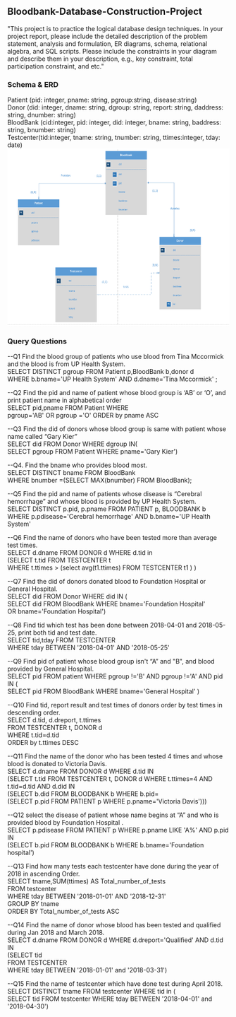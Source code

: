 ## Bloodbank-Database-Construction-Project
"This project is to practice the logical database design techniques. In your project report, please include the detailed description of the problem statement, analysis and formulation, ER diagrams, schema, relational algebra, and SQL scripts. Please include the constraints in your diagram and describe them in your description, e.g., key constraint, total participation constraint, and etc."

### Schema & ERD
Patient (pid: integer, pname: string, pgroup:string, disease:string)  
Donor (did: integer, dname: string, dgroup: string, report: string, daddress: string, dnumber: string)  
BloodBank (cid:integer, pid: integer, did: integer, bname: string, baddress: string, bnumber: string)  
Testcenter(tid:integer, tname: string, tnumber: string, ttimes:integer, tday: date)  
<img width="650" height="400" src="https://github.com/hwyu99/Bloodbank-Database-Construction-Project/blob/master/1.png"/>  
 
### Query Questions
--Q1 Find the blood group of patients who use blood from Tina Mccormick and the blood is from UP Health System.  
SELECT DISTINCT pgroup FROM Patient p,BloodBank b,donor d  
WHERE b.bname='UP Health System' AND d.dname='Tina Mccormick' ;  

--Q2 Find the pid and name of patient whose blood group is ‘AB’ or ‘O’, and print patient name in alphabetical order  
SELECT pid,pname FROM Patient WHERE  
pgroup='AB' OR pgroup ='O' ORDER by pname ASC  

--Q3 Find the did of donors whose blood group is same with patient whose name called “Gary Kier”  
SELECT did FROM Donor WHERE dgroup IN(  
SELECT pgroup FROM Patient WHERE pname='Gary Kier')  

--Q4. Find the bname who provides blood most.  
SELECT DISTINCT bname FROM BloodBank  
WHERE bnumber =(SELECT MAX(bnumber) FROM BloodBank);  

--Q5 Find the pid and name of patients whose disease is “Cerebral hemorrhage” and whose blood is provided by UP Health System.  
SELECT DISTINCT p.pid, p.pname FROM PATIENT p, BLOODBANK b  
WHERE p.pdisease='Cerebral hemorrhage' AND b.bname='UP Health System'  

--Q6 Find the name of donors who have been tested more than average test times.  
SELECT d.dname FROM DONOR d WHERE d.tid in  
(SELECT t.tid FROM TESTCENTER t  
WHERE t.ttimes > (select avg(t1.ttimes) FROM TESTCENTER t1 ) )  

--Q7 Find the did of donors donated blood to Foundation Hospital or General Hospital.  
SELECT did FROM Donor WHERE did IN (  
    SELECT did FROM BloodBank WHERE bname='Foundation Hospital'  
    OR bname='Foundation Hospital')  

--Q8 Find tid which test has been done between 2018-04-01 and 2018-05-25, print both tid and test date.  
SELECT tid,tday FROM TESTCENTER  
WHERE tday BETWEEN '2018-04-01' AND '2018-05-25'  
	
--Q9 Find pid of patient whose blood group isn't “A” and "B", and blood provided by General Hospital.  
SELECT pid FROM patient WHERE pgroup !='B' AND pgroup !='A' AND pid IN (  
  SELECT pid FROM BloodBank WHERE bname='General Hospital' )  

--Q10 Find tid, report result and test times of donors order by test times in descending order.  
SELECT d.tid, d.dreport, t.ttimes  
FROM TESTCENTER t, DONOR d  
WHERE t.tid=d.tid  
ORDER by t.ttimes DESC  

--Q11 Find the name of the donor who has been tested 4 times and whose blood is donated to Victoria Davis.  
SELECT d.dname FROM DONOR d WHERE d.tid IN  
    (SELECT t.tid FROM TESTCENTER t, DONOR d WHERE t.ttimes=4 AND t.tid=d.tid AND d.did IN  
	      (SELECT b.did FROM BLOODBANK b WHERE b.pid=  
		          (SELECT p.pid FROM PATIENT p WHERE p.pname='Victoria Davis')))  
 
 --Q12 select the disease of patient whose name begins at “A” and who is provided blood by Foundation Hospital .  
SELECT p.pdisease FROM PATIENT p WHERE p.pname LIKE 'A%' AND p.pid IN  
    (SELECT b.pid  FROM BLOODBANK b   WHERE b.bname='Foundation hospital')  
  
 --Q13 Find how many tests each testcenter have done during the year of 2018 in ascending Order.  
SELECT tname,SUM(ttimes) AS Total_number_of_tests  
FROM testcenter  
WHERE tday BETWEEN '2018-01-01' AND '2018-12-31'  
GROUP BY tname  
ORDER BY Total_number_of_tests ASC  

--Q14 Find the name of donor whose blood has been tested and qualified during Jan 2018 and March 2018.  
SELECT d.dname FROM DONOR d WHERE d.dreport='Qualified' AND d.tid IN  
(SELECT tid  
FROM TESTCENTER  
WHERE tday BETWEEN '2018-01-01' and '2018-03-31')  

--Q15 Find the name of testcenter which have done test during April 2018.  
SELECT DISTINCT tname FROM testcenter WHERE tid in (  
SELECT tid FROM testcenter WHERE tday BETWEEN '2018-04-01' and '2018-04-30')   
